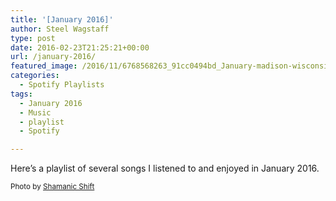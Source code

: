 ```yaml
---
title: '[January 2016]'
author: Steel Wagstaff
type: post
date: 2016-02-23T21:25:21+00:00
url: /january-2016/
featured_image: /2016/11/6768568263_91cc0494bd_January-madison-wisconsin-e1454362203680-300x200.jpg
categories:
  - Spotify Playlists
tags:
  - January 2016
  - Music
  - playlist
  - Spotify

---
```

Here&#8217;s a playlist of several songs I listened to and enjoyed in January 2016.



<small>Photo by <a href="http://www.flickr.com/photos/86651923@N00/6768568263" target="_blank">Shamanic Shift</a> <a title="Attribution License" href="http://creativecommons.org/licenses/by/2.0/" target="_blank" rel="nofollow"><img src="http://music.steelwagstaff.com/wp-content/plugins/wp-inject/images/cc.png" alt="" /></a></small>